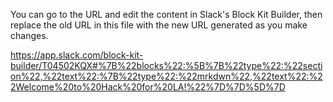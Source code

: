 You can go to the URL and edit the content in Slack's Block Kit Builder,
then replace the old URL in this file with the new URL generated as you make changes.

https://app.slack.com/block-kit-builder/T04502KQX#%7B%22blocks%22:%5B%7B%22type%22:%22section%22,%22text%22:%7B%22type%22:%22mrkdwn%22,%22text%22:%22Welcome%20to%20Hack%20for%20LA!%22%7D%7D%5D%7D

